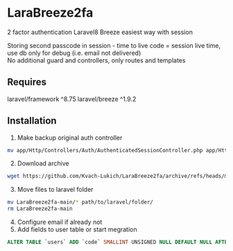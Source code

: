 # LaraBreeze2fa
2 factor authentication Laravel8 Breeze easiest way with session

Storing second passcode in session - time to live code = session live time, use db only for debug (i.e. email not delivered)  
No additional guard and controllers, only routes and templates

## Requires
laravel/framework ^8.75
laravel/breeze ^1.9.2

## Installation
1. Make backup original auth controller
```sh
mv app/Http/Controllers/Auth/AuthenticatedSessionController.php app/Http/Controllers/Auth/AuthenticatedSessionController.old
```
2. Download archive
```sh
wget https://github.com/Kvach-Lukich/LaraBreeze2fa/archive/refs/heads/main.zip
```
3. Move files to laravel folder
```sh
mv LaraBreeze2fa-main/* path/to/laravel/folder/
rm LaraBreeze2fa-main
```
4. Configure email if already not  
5. Add fields to user table or start megration
~~~~sql
ALTER TABLE `users` ADD `code` SMALLINT UNSIGNED NULL DEFAULT NULL AFTER `remember_token`, ADD `no2fa` BOOLEAN NULL DEFAULT NULL AFTER `code`; 
~~~~
